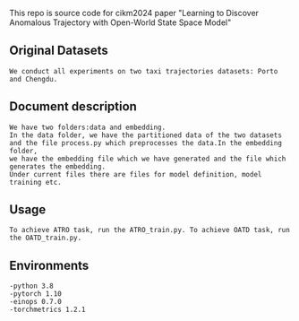 This repo is source code for cikm2024 paper "Learning to Discover Anomalous Trajectory with Open-World State Space Model"
## Original Datasets
	We conduct all experiments on two taxi trajectories datasets: Porto and Chengdu.
## Document description
	We have two folders:data and embedding.
	In the data folder, we have the partitioned data of the two datasets and the file process.py which preprocesses the data.In the embedding folder, 
	we have the embedding file which we have generated and the file which generates the embedding.
	Under current files there are files for model definition, model training etc.
## Usage
	To achieve ATRO task, run the ATRO_train.py. To achieve OATD task, run the OATD_train.py.
## Environments
	-python 3.8
	-pytorch 1.10
	-einops 0.7.0
	-torchmetrics 1.2.1
